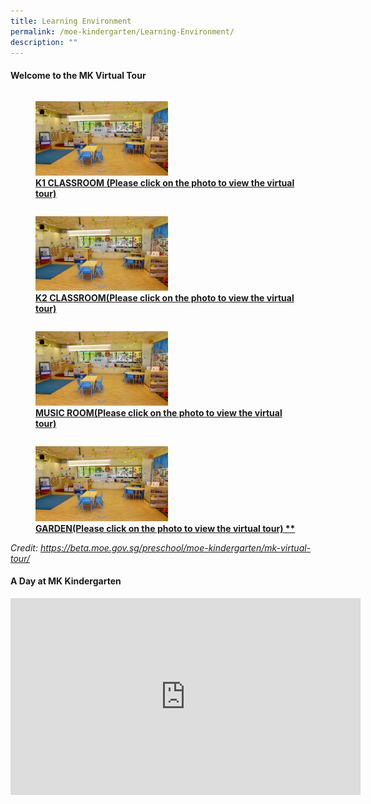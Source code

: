 ```yaml
---
title: Learning Environment
permalink: /moe-kindergarten/Learning-Environment/
description: ""
---
```

#### **Welcome to the MK Virtual Tour**


<div>


<div style="float: left">

<a href="https://www.google.com/maps/@1.3937187,103.7477172,3a,75y,183.42h,89.22t/data=!3m7!1e1!3m5!1sAF1QipMRpJ-iyOgmSTVNmB8klWHXS0HBdVt7hC9xZF09!2e10!3e12!7i13200!8i6600">
	
<figure>
<img style="width:50%" src="/images/MOE%20Kindergarten/Learning%20Environment/L1.jpg">
<figcaption> <strong> K1 CLASSROOM (Please click on the photo to view the virtual tour) </strong> </figcaption>

</figure>


</a>

</div>

<div>

</div>

</div>


<div>


<div style="float: left">

<a href="https://www.google.com/maps/@1.3937359,103.7477512,3a,75y,174.69h,89.64t/data=!3m7!1e1!3m5!1sAF1QipMsWiiKpnPUGZxU4TL_8l7WlfmA3UbtZmOE1uZ6!2e10!3e12!7i13200!8i6600">

<figure>
<img style="width:50%" src="/images/MOE%20Kindergarten/Learning%20Environment/L1.jpg">
<figcaption> <strong> K2 CLASSROOM(Please click on the photo to view the virtual tour) </strong> </figcaption>

</figure>
</a>

</div>

<div>

</div>

</div>

<div>


<div style="float: left">

<a href="https://www.google.com/maps/@1.3936831,103.7478275,3a,75y,52.96h,89.71t/data=!3m6!1e1!3m4!1sAF1QipPoRAidGgWbD08PSSDsjvYM5r_BeRqEvcRJhJul!2e10!7i13200!8i6600?shorturl=1">

<figure>
<img style="width:50%" src="/images/MOE%20Kindergarten/Learning%20Environment/L1.jpg">
<figcaption> <strong> MUSIC ROOM(Please click on the photo to view the virtual tour) </strong> </figcaption>

</figure>
</a>

</div>

<div>

</div>

</div>



<div>


<div style="float: left">

<a href="https://www.google.com/maps/@1.3937061,103.7478026,3a,75y,292.98h,80.16t/data=!3m6!1e1!3m4!1sAF1QipPi_HOBcOHqZwJ3-tboGGEEoT24UtI1PYjXy0Rn!2e10!7i13200!8i6600?shorturl=1">

<figure>
<img style="width:50%" src="/images/MOE%20Kindergarten/Learning%20Environment/L1.jpg">
<figcaption> <strong> GARDEN(Please click on the photo to view the virtual tour)  
** </strong> </figcaption>

</figure>
</a>

</div>

<div>

</div>

</div>

_Credit: https://beta.moe.gov.sg/preschool/moe-kindergarten/mk-virtual-tour/_  

#### **A Day at MK Kindergarten**

<iframe width="560" height="315" src="https://www.youtube.com/embed/oaFqK_vLFYk" title="YouTube video player" frameborder="0" allow="accelerometer; autoplay; clipboard-write; encrypted-media; gyroscope; picture-in-picture" allowfullscreen></iframe>